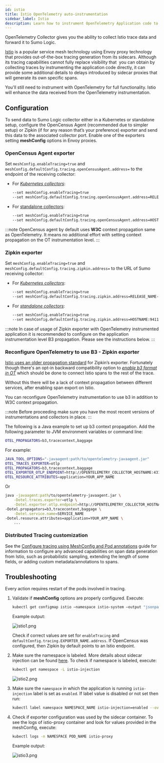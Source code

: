 ```yaml
---
id: istio
title: Istio OpenTelemetry auto-instrumentation
sidebar_label: Istio
description: Learn how to instrument OpenTelemetry Application code to collect Istio trace data generated from Envoy proxies.
---
```


OpenTelemetry Collector gives you the ability to collect Istio trace data and forward it to Sumo Logic.

[Istio](https://istio.io/latest/) is a popular service mesh technology using Envoy proxy technology that provides out-of-the-box tracing generation from its sidecars. Although its tracing capabilities cannot fully replace visibility that  you can obtain by collecting traces by instrumenting the application code directly, it can provide some additional details to delays introduced by sidecar proxies that will generate its own specific spans.

You'll still need to instrument with OpenTelemetry for full functionality. Istio will enhance the data received from the OpenTelemetry instrumentation.

## Configuration

To send data to Sumo Logic collector either in a Kubernetes or standalone setup, configure the OpenCensus Agent (recommended due to simpler setup) or Zipkin (if for any reason that’s your preference) exporter and send this data to the associated collector port. Enable one of the exporters setting **meshConfig** options in Envoy proxies.

### OpenCensus Agent exporter

Set `meshConfig.enableTracing=true` and `meshConfig.defaultConfig.tracing.openCensusAgent.address=` to the endpoint of the receiving collector:

* For [*Kubernetes collectors*](docs/apm/traces/get-started-transaction-tracing/set-up-traces-collection-for-kubernetes-environments.md):

    ```bash
    --set meshConfig.enableTracing=true
    --set meshConfig.defaultConfig.tracing.openCensusAgent.address=RELEASE_NAME-CHART_NAME-otelagent.NAMESPACE:55678
    ```

* For [standalone collectors](docs/apm/traces/get-started-transaction-tracing/set-up-traces-collection-for-other-environments.md):

    ```bash
    --set meshConfig.enableTracing=true
    --set meshConfig.defaultConfig.tracing.openCensusAgent.address=HOSTNAME:55678
    ```

:::note
OpenCensus agent by default uses **W3C** context propagation same as OpenTelemetry. It means no additional effort with setting context propagation on the OT instrumentation level.
:::

### Zipkin exporter

Set `meshConfig.enableTracing=true` and `meshConfig.defaultConfig.tracing.zipkin.address=` to the URL of Sumo
receiving collector:

* For [*Kubernetes collectors*](docs/apm/traces/get-started-transaction-tracing/set-up-traces-collection-for-kubernetes-environments.md):

    ```bash
    --set meshConfig.enableTracing=true
    --set meshConfig.defaultConfig.tracing.zipkin.address=RELEASE_NAME-CHART_NAME-otelagent.NAMESPACE:9411
    ```

* For [*standalone collectors*](docs/apm/traces/get-started-transaction-tracing/set-up-traces-collection-for-other-environments.md):

    ```bash
    --set meshConfig.enableTracing=true
    --set meshConfig.defaultConfig.tracing.zipkin.address=HOSTNAME:9411
    ```

:::note
In case of usage of Zipkin exporter with OpenTelemetry instrumented application it is recommended to configure on the application instrumentation level B3 propagation. Please see the instructions below.
:::

### Reconfigure OpenTelemetry to use B3 - Zipkin exporter

[Istio uses an older propagation standard](https://www.envoyproxy.io/docs/envoy/v1.12.0/intro/arch_overview/observability/tracing#trace-context-propagation) for Zipkin’s exporter. Fortunately though there's an opt-in backward
compatibility option to [*enable b3 format in OT*](https://github.com/open-telemetry/opentelemetry-java/blob/main/sdk-extensions/autoconfigure/README.md#propagator) which should be done to connect Istio spans to the rest of the trace.

Without this there will be a lack of context propagation between different services, after enabling span export on Istio.

You can reconfigure OpenTelemetry instrumentation to use b3 in addition to W3C context propagation.

:::note
Before proceeding make sure you have the most recent versions of instrumentations and collectors in place.
:::

The following is a Java example to set up b3 context propagation. Add the following parameter to JVM environment variables or command line:

```bash
OTEL_PROPAGATORS=b3,tracecontext,baggage 
```

For example:

```bash
JAVA_TOOL_OPTIONS="-javaagent:path/to/opentelemetry-javaagent.jar"
OTEL_TRACES_EXPORTER=otlp
OTEL_PROPAGATORS=b3,tracecontext,baggage
OTEL_EXPORTER_OTLP_ENDPOINT=http://OPENTELEMETRY_COLLECTOR_HOSTNAME:4317OTEL_SERVICE_NAME=SERVICE_NAME
OTEL_RESOURCE_ATTRIBUTES=application=YOUR_APP_NAME
```

Or

```bash
java -javaagent:path/to/opentelemetry-javaagent.jar \
    -Dotel.traces.exporter=otlp \
    -Dotel.exporter.otlp.endpoint=http://OPENTELEMETRY_COLLECTOR_HOSTNAME:4317 \
-Dotel.propagators=b3,tracecontext,baggage \
    -Dotel.service.name=SERVICE_NAME
-Dotel.resource.attributes=application=YOUR_APP_NAME \
    ...
```

### Distributed Tracing customization

See the [Configure tracing using MeshConfig and Pod annotations](https://istio.io/latest/docs/tasks/observability/distributed-tracing/mesh-and-proxy-config/) guide for information to configure any advanced capabilities on span data generation from Istio, such as probabilistic sampling, extending the length of some fields, or adding custom metadata/annotations to spans.

## Troubleshooting

Every action requires restart of the pods involved in tracing.

1. Validate if **meshConfig** options are properly configured. Execute:

    ```bash
    kubectl get configmap istio –namespace istio-system –output "jsonpath={.data['mesh']}"
    ```

    Example output:

    ![istio1.png](/img/apm/traces/istio1.png)  

    Check if correct values are set for `enableTracing` and `defaultConfig.tracing.EXPORTER_NAME.address`. If OpenCensus was configured, then Zipkin by default points to an Istio endpoint.

1. Make sure the namespace is labeled. More details about sidecar injection can be found [here](https://istio.io/latest/docs/setup/additional-setup/sidecar-injection/). To check if namespace is labeled, execute:  

    ```bash
    kubectl get namespace -L istio-injection
    ```

    ![istio2.png](/img/apm/traces/istio2.png)  

1. Make sure the `namespace` in which the application is running `istio-injection` label is set as `enabled`. If label value is disabled or not set then run:  

    ```bash
    kubectl label namespace NAMESPACE_NAME istio-injection=enabled --overwrite
    ```

1. Check if exporter configuration was used by the sidecar container. To see the logs of istio-proxy container and look for values provided in the meshConfig, execute:  

    ```bash
    kubectl logs -n NAMESPACE POD_NAME istio-proxy
    ```

    Example output:  

    ![istio3.png](/img/apm/traces/istio3.png)
